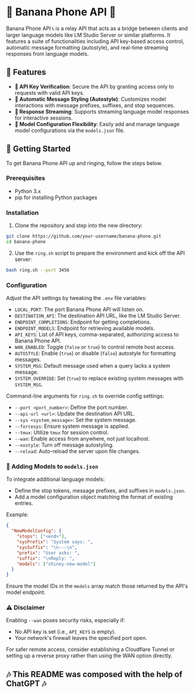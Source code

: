 # 🍌 Banana Phone API 🍌

Banana Phone API 📞 is a relay API that acts as a bridge between clients and larger language models like LM Studio Server or similar platforms. It features a suite of functionalities including API key-based access control, automatic message formatting (autostyle), and real-time streaming responses from language models.

## 🎉 Features

- **🔑 API Key Verification**: Secure the API by granting access only to requests with valid API keys.
- **💅 Automatic Message Styling (Autostyle)**: Customizes model interactions with message prefixes, suffixes, and stop sequences.
- **🔁 Response Streaming**: Supports streaming language model responses for interactive sessions.
- **🔧 Model Configuration Flexibility**: Easily add and manage language model configurations via the `models.json` file.

## 🚀 Getting Started

To get Banana Phone API up and ringing, follow the steps below.

### Prerequisites

- Python 3.x
- pip for installing Python packages

### Installation

1. Clone the repository and step into the new directory:

```sh
git clone https://github.com/your-username/banana-phone.git
cd banana-phone
```

2. Use the `ring.sh` script to prepare the environment and kick off the API server:

```sh
bash ring.sh --port 3456
```

### Configuration

Adjust the API settings by tweaking the `.env` file variables:

- `LOCAL_PORT`: The port Banana Phone API will listen on.
- `DESTINATION_API`: The destination API URL, like the LM Studio Server.
- `ENDPOINT_COMPLETIONS`: Endpoint for getting completions.
- `ENDPOINT_MODELS`: Endpoint for retrieving available models.
- `API_KEYS`: List of API keys, comma-separated, authorizing access to Banana Phone API.
- `WAN_ENABLED`: Toggle (`false` or `true`) to control remote host access.
- `AUTOSTYLE`: Enable (`true`) or disable (`false`) autostyle for formatting messages.
- `SYSTEM_MSG`: Default message used when a query lacks a system message.
- `SYSTEM_OVERRIDE`: Set (`true`) to replace existing system messages with `SYSTEM_MSG`.

Command-line arguments for `ring.sh` to override config settings:

- `--port <port_number>`: Define the port number.
- `--api-url <url>`: Update the destination API URL.
- `--sys <system_message>`: Set the system message.
- `--forcesys`: Ensure system message is applied.
- `--tmux`: Utilize `tmux` for session control.
- `--wan`: Enable access from anywhere, not just localhost.
- `--nostyle`: Turn off message autostyling.
- `--reload`: Auto-reload the server upon file changes.

### 📝 Adding Models to `models.json`

To integrate additional language models:

- Define the stop tokens, message prefixes, and suffixes in `models.json`.
- Add a model configuration object matching the format of existing entries.

Example:

```json
{
  "NewModelConfig": {
    "stops": ["<end>"],
    "sysPrefix": "System says: ",
    "sysSuffix": "\n---\n",
    "prefix": "User asks: ",
    "suffix": "\nReply: ",
    "models": ["shiney-new-model"]
  }
}
```

Ensure the model IDs in the `models` array match those returned by the API's model endpoint.

### ⚠️ Disclaimer

Enabling `--wan` poses security risks, especially if:

- No API key is set (i.e., `API_KEYS` is empty).
- Your network's firewall leaves the specified port open.

For safer remote access, consider establishing a Cloudflare Tunnel or setting up a reverse proxy rather than using the WAN option directly.

## 🎶 This README was composed with the help of ChatGPT 🎶
